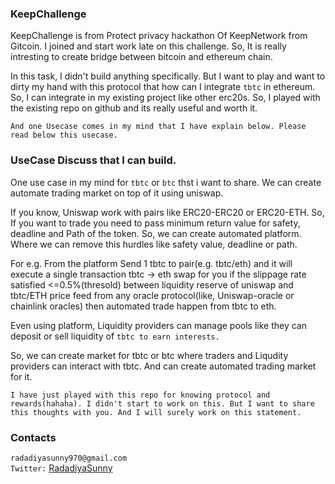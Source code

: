 ### KeepChallenge

KeepChallenge is from Protect privacy hackathon Of KeepNetwork from Gitcoin. I joined and start work late on this challenge. So, It is really intresting to create bridge between bitcoin and ethereum chain. 

In this task, I didn't build anything specifically. But I want to play and want to dirty my hand with this protocol that how can I integrate `tbtc` in ethereum. So, I can integrate in my existing project like other erc20s. So, I played with the existing repo on github and its really useful and worth it. 

`And one Usecase comes in my mind that I have explain below. Please read below this usecase.`

### UseCase Discuss that I can build.

One use case in my mind for `tbtc` or `btc` thst i want to share. We can create automate trading market on top of it using uniswap. 

If you know, Uniswap work with pairs like ERC20-ERC20 or ERC20-ETH. So, If you want to trade you need to pass minimum return value for safety, deadline and Path of the token. So, we can create automated platform. Where we can remove this hurdles like safety value, deadline or path.

For e.g. From the platform Send 1 tbtc to pair(e.g. tbtc/eth) and it will execute a single transaction tbtc -> eth swap for you if the slippage rate satisfied <=0.5%(thresold) between liquidity reserve of uniswap and tbtc/ETH price feed from any oracle protocol(like, Uniswap-oracle or chainlink oracles) then automated trade happen from tbtc to eth.

Even using platform, Liquidity providers can manage pools like they can deposit or sell liquidity of `tbtc to earn interests.`

So, we can create market for tbtc or btc where traders and Liqudity providers can interact with tbtc. And can create automated trading market for it.

`I have just played with this repo for knowing protocol and rewards(hahaha). I didn't start to work on this. But I want to share this thoughts with you. And I will surely work on this statement.`

### Contacts

`radadiyasunny970@gmail.com`  
`Twitter:` [RadadiyaSunny](https://twitter.com/RadadiyaSunny)
 



